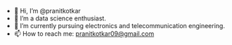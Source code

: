 - 👋 Hi, I’m @pranitkotkar
- 👀 I’m a data science enthusiast.
- 🌱 I’m currently pursuing electronics and telecommunication engineering.
- 📫 How to reach me: pranitkotkar09@gmail.com

<!---
pranitkotkar/pranitkotkar is a ✨ special ✨ repository because its `README.md` (this file) appears on your GitHub profile.
You can click the Preview link to take a look at your changes.
--->
